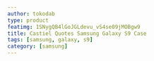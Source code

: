 ```yaml
---
author: tokodab
type: product
featimg: 1SNygQB4lGoJGLdevu_vS4se09jMOBgw9
title: Castiel Quotes Samsung Galaxy S9 Case
tags: [samsung, galaxy, s9]
category: [samsung]
---
```

